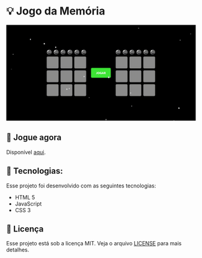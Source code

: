 # 💡 Jogo da Memória

![whatsapp](.github/demonstracao.gif)

## 🎯 Jogue agora
Disponível [aqui](https://lmiguelm.github.io/memory-game/).

## 🚀   Tecnologias:
Esse projeto foi desenvolvido com as seguintes tecnologias:
- HTML 5
- JavaScript
- CSS 3

## 📝 Licença
Esse projeto está sob a licença MIT. Veja o arquivo  [LICENSE](https://github.com/lmiguelm/memory-game/blob/master/LICENSE.md) para mais detalhes.